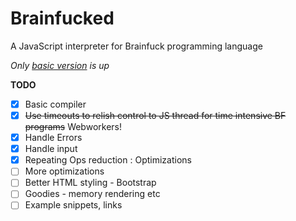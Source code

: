 Brainfucked
===========

A JavaScript interpreter for Brainfuck programming language

*Only [basic version](http://eternalthinker.github.io/brainfucked) is up*

**TODO**
- [x] Basic compiler
- [x] <s>Use timeouts to relish control to JS thread for time intensive BF programs</s> Webworkers!
- [x] Handle Errors
- [x] Handle input
- [x] Repeating Ops reduction : Optimizations
- [ ] More optimizations
- [ ] Better HTML styling - Bootstrap
- [ ] Goodies - memory rendering etc
- [ ] Example snippets, links
